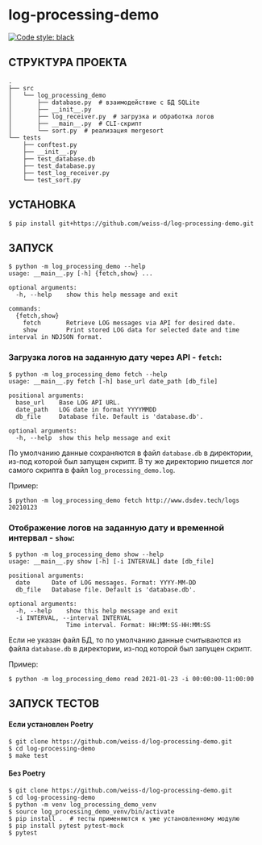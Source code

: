 # log-processing-demo
[![Code style: black](https://img.shields.io/badge/code%20style-black-000000.svg)](https://github.com/psf/black)

## СТРУКТУРА ПРОЕКТА
```shell
.
├── src
│   └── log_processing_demo
│       ├── database.py  # взаимодействие с БД SQLite
│       ├── __init__.py
│       ├── log_receiver.py  # загрузка и обработка логов
│       ├── __main__.py  # CLI-скрипт
│       └── sort.py  # реализация mergesort
└── tests
    ├── conftest.py
    ├── __init__.py
    ├── test_database.db
    ├── test_database.py
    ├── test_log_receiver.py
    └── test_sort.py
```
## УСТАНОВКА
```shell
$ pip install git+https://github.com/weiss-d/log-processing-demo.git
```

## ЗАПУСК

```
$ python -m log_processing_demo --help
usage: __main__.py [-h] {fetch,show} ...

optional arguments:
  -h, --help    show this help message and exit

commands:
  {fetch,show}
    fetch       Retrieve LOG messages via API for desired date.
    show        Print stored LOG data for selected date and time interval in NDJSON format.
```

### Загрузка логов на заданную дату через API - `fetch`:
```
$ python -m log_processing_demo fetch --help
usage: __main__.py fetch [-h] base_url date_path [db_file]

positional arguments:
  base_url    Base LOG API URL.
  date_path   LOG date in format YYYYMMDD
  db_file     Database file. Default is 'database.db'.

optional arguments:
  -h, --help  show this help message and exit

```
По умолчанию данные сохраняются в файл `database.db` в директории, из-под которой был запущен скрипт. В ту же директорию пишется лог самого скрипта в файл `log_processing_demo.log`.


Пример:
```shell
$ python -m log_processing_demo fetch http://www.dsdev.tech/logs 20210123
```

### Отображение логов на заданную дату и временной интервал - `show`:
```
$ python -m log_processing_demo show --help
usage: __main__.py show [-h] [-i INTERVAL] date [db_file]

positional arguments:
  date      Date of LOG messages. Format: YYYY-MM-DD
  db_file   Database file. Default is 'database.db'.

optional arguments:
  -h, --help    show this help message and exit
  -i INTERVAL, --interval INTERVAL
                Time interval. Format: HH:MM:SS-HH:MM:SS
```
Если не указан файл БД, то по умолчанию данные считываются из файла `database.db` в директории, из-под которой был запущен скрипт.


Пример:
```shell
$ python -m log_processing_demo read 2021-01-23 -i 00:00:00-11:00:00
```

## ЗАПУСК ТЕСТОВ
#### Если установлен Poetry
```shell
$ git clone https://github.com/weiss-d/log-processing-demo.git
$ cd log-processing-demo
$ make test
```

#### Без Poetry
```shell
$ git clone https://github.com/weiss-d/log-processing-demo.git
$ cd log-processing-demo
$ python -m venv log_processing_demo_venv
$ source log_processing_demo_venv/bin/activate
$ pip install .  # тесты применяются к уже установленному модулю
$ pip install pytest pytest-mock
$ pytest
```
